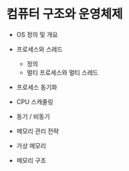# 컴퓨터 구조와 운영체제
+ OS 정의 및 개요
+ 프로세스와 스레드
  + 정의
  + 멀티 프로세스와 멀티 스레드
+ 프로세스 동기화
+ CPU 스캐줄링
+ 동기 / 비동기
+ 메모리 관리 전략
+ 가상 메모리

+ 메모리 구조
